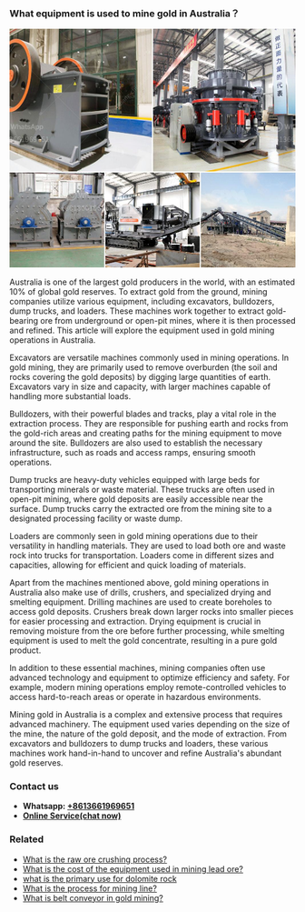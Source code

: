 <h3>What equipment is used to mine gold in Australia？</h3><img src='1701742561.jpg' alt=''><p>Australia is one of the largest gold producers in the world, with an estimated 10% of global gold reserves. To extract gold from the ground, mining companies utilize various equipment, including excavators, bulldozers, dump trucks, and loaders. These machines work together to extract gold-bearing ore from underground or open-pit mines, where it is then processed and refined. This article will explore the equipment used in gold mining operations in Australia.</p><p>Excavators are versatile machines commonly used in mining operations. In gold mining, they are primarily used to remove overburden (the soil and rocks covering the gold deposits) by digging large quantities of earth. Excavators vary in size and capacity, with larger machines capable of handling more substantial loads.</p><p>Bulldozers, with their powerful blades and tracks, play a vital role in the extraction process. They are responsible for pushing earth and rocks from the gold-rich areas and creating paths for the mining equipment to move around the site. Bulldozers are also used to establish the necessary infrastructure, such as roads and access ramps, ensuring smooth operations.</p><p>Dump trucks are heavy-duty vehicles equipped with large beds for transporting minerals or waste material. These trucks are often used in open-pit mining, where gold deposits are easily accessible near the surface. Dump trucks carry the extracted ore from the mining site to a designated processing facility or waste dump.</p><p>Loaders are commonly seen in gold mining operations due to their versatility in handling materials. They are used to load both ore and waste rock into trucks for transportation. Loaders come in different sizes and capacities, allowing for efficient and quick loading of materials.</p><p>Apart from the machines mentioned above, gold mining operations in Australia also make use of drills, crushers, and specialized drying and smelting equipment. Drilling machines are used to create boreholes to access gold deposits. Crushers break down larger rocks into smaller pieces for easier processing and extraction. Drying equipment is crucial in removing moisture from the ore before further processing, while smelting equipment is used to melt the gold concentrate, resulting in a pure gold product.</p><p>In addition to these essential machines, mining companies often use advanced technology and equipment to optimize efficiency and safety. For example, modern mining operations employ remote-controlled vehicles to access hard-to-reach areas or operate in hazardous environments.</p><p>Mining gold in Australia is a complex and extensive process that requires advanced machinery. The equipment used varies depending on the size of the mine, the nature of the gold deposit, and the mode of extraction. From excavators and bulldozers to dump trucks and loaders, these various machines work hand-in-hand to uncover and refine Australia's abundant gold reserves.</p><h3>Contact us</h3><ul><li><strong>Whatsapp:&nbsp;<a href="https://wa.me/8613661969651">+8613661969651</a></strong></li><li><a href="https://swt.shibang-china.com/?git&amp;zhl&amp;What equipment is used to mine gold in Australia？"><strong>Online Service(chat now)</strong></a></li></ul><h3>Related</h3><ul><li><a href='What is the raw ore crushing process.md'>What is the raw ore crushing process?</a></li><li><a href='What is the cost of the equipment used in mining lead ore.md'>What is the cost of the equipment used in mining lead ore?</a></li><li><a href='what is the primary use for dolomite rock.md'>what is the primary use for dolomite rock</a></li><li><a href='What is the process for mining line.md'>What is the process for mining line?</a></li><li><a href='What is belt conveyor in gold mining.md'>What is belt conveyor in gold mining?</a></li></ul>